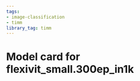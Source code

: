 ```yaml
---
tags:
- image-classification
- timm
library_tag: timm
---
```

# Model card for flexivit_small.300ep_in1k